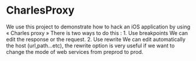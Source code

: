 CharlesProxy
============

 We use this project to demonstrate how to hack an iOS application by using « Charles proxy »  There is two ways to do this :   1. Use breakpoints      We can edit the response or the request.  2. Use rewrite     We can edit automatically the host (url,path…etc), the rewrite option is very useful if  we want to change the mode of web services from preprod to prod.
